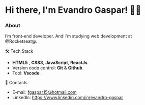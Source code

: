 
# Hi there,  I'm Evandro Gaspar! 👊🏾

### About 

I’m front-end developer. And I'm studying web development at @Rocketseat@.


🛠️ Tech Stack 

* **HTML5** , **CSS3**,  **JavaScript**, **ReactJs**.
* Version code control: **Git** & **Github**.
* Tool: **Vscode**.


📝 Contacts 

* E-mail: fgaspar15@hotmail.com
* LinkedIn: https://www.linkedin.com/in/evandro-gaspar




